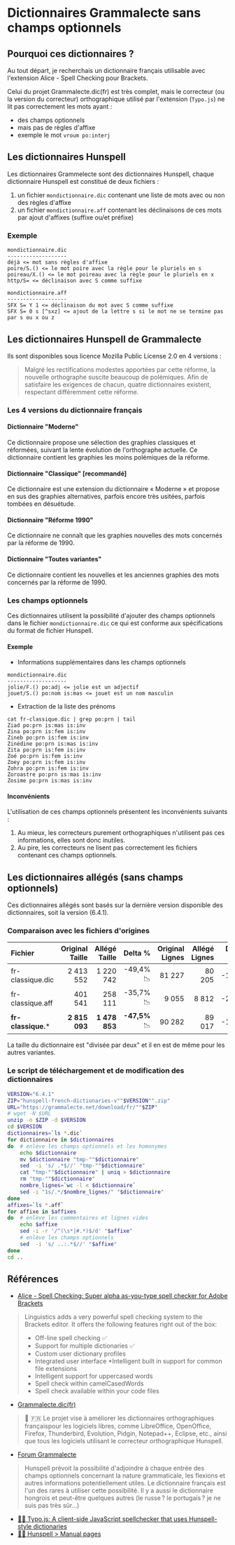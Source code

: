 # Dictionnaires Grammalecte sans champs optionnels

## Pourquoi ces dictionnaires ?
Au tout départ, je recherchais un dictionnaire français utilisable avec l'extension Alice - Spell Checking pour Brackets. 

Celui du projet Grammalecte.dic(fr) est très complet, mais le correcteur (ou la version du correcteur) orthographique utilisé par l'extension (`Typo.js`) ne lit pas correctement les mots ayant :
* des champs optionnels 
* mais pas de règles d'affixe
* exemple le mot `vroum po:interj`

## Les dictionnaires Hunspell
Les dictionnaires Grammelecte sont des dictionnaires Hunspell, chaque dictionnaire Hunspell est constitué de deux fichiers :
1. un fichier `mondictionnaire.dic` contenant une liste de mots avec ou non des règles d'affixe
2. un fichier `mondictionnaire.aff` contenant les déclinaisons de ces mots par ajout d'affixes (suffixe ou/et préfixe)

### Exemple

```
mondictionnaire.dic
-------------------
déjà <= mot sans règles d'affixe
poire/S.() <= le mot poire avec la règle pour le pluriels en s
poireau/X.() <= le mot poireau avec la règle pour le pluriels en x
http/S= <= déclinaison avec S comme suffixe
```

```
mondictionnaire.aff
-------------------
SFX S= Y 1 <= déclinaison du mot avec S comme suffixe
SFX S= 0 s [^sxz] <= ajout de la lettre s si le mot ne se termine pas par s ou x ou z
```

## Les dictionnaires Hunspell de Grammalecte

Ils sont disponibles sous licence Mozilla Public License 2.0 en 4 versions :

> Malgré les rectifications modestes apportées par cette réforme, la nouvelle orthographe suscite beaucoup de polémiques. Afin de satisfaire les exigences de chacun, quatre dictionnaires existent, respectant différemment cette réforme.

### Les 4 versions du dictionnaire français
#### Dictionnaire "Moderne"

Ce dictionnaire propose une sélection des graphies classiques et réformées, suivant la lente évolution de l'orthographe actuelle. Ce dictionnaire contient les graphies les moins polémiques de la réforme.

#### Dictionnaire "Classique" [recommandé]

Ce dictionnaire est une extension du dictionnaire « Moderne » et propose en sus des graphies alternatives, parfois encore très usitées, parfois tombées en désuétude.

#### Dictionnaire "Réforme 1990"

Ce dictionnaire ne connaît que les graphies nouvelles des mots concernés par la réforme de 1990.

#### Dictionnaire "Toutes variantes"

Ce dictionnaire contient les nouvelles et les anciennes graphies des mots concernés par la réforme de 1990.

### Les champs optionnels
Ces dictionnaires utilisent la possibilité d'ajouter des champs optionnels dans le fichier `mondictionnaire.dic` ce qui est conforme aux spécifications du format de fichier Hunspell.

#### Exemple
* Informations supplémentaires dans les champs optionnels

```
mondictionnaire.dic
-------------------
jolie/F.() po:adj <= jolie est un adjectif
jouet/S.() po:nom is:mas <= jouet est un nom masculin
```

* Extraction de la liste des prénoms

```
cat fr-classique.dic | grep po:prn | tail
Ziad po:prn is:mas is:inv
Zina po:prn is:fem is:inv
Zineb po:prn is:fem is:inv
Zinédine po:prn is:mas is:inv
Zita po:prn is:fem is:inv
Zoé po:prn is:fem is:inv
Zoey po:prn is:fem is:inv
Zohra po:prn is:fem is:inv
Zoroastre po:prn is:mas is:inv
Zosime po:prn is:mas is:inv
```

#### Inconvénients

L'utilisation de ces champs optionnels présentent les inconvénients suivants :
1. Au mieux, les correcteurs purement orthographiques n'utilisent pas ces informations, elles sont donc inutiles.
1. Au pire, les correcteurs ne lisent pas correctement les fichiers contenant ces champs optionnels.

## Les dictionnaires allégés (sans champs optionnels)

Ces dictionnaires allégés sont basés sur la dernière version disponible des dictionnaires, soit la version (6.4.1). 

### Comparaison avec les fichiers d'origines
Fichier | Original Taille | Allégé Taille | Delta %| Original Lignes | Allégé Lignes | Delta % 
:---|---:|---:|---:|---:|---:|---:
fr-classique.dic|2 413 552|1 220 742|-49,4%:chart_with_downwards_trend:|81 227| 80 205|-1,3%
fr-classique.aff| 401 541|258 111|-35,7%:chart_with_downwards_trend:|9 055| 8 812|-2,7%
**fr-classique.*** | **2 815 093**|**1 478 853**|**-47,5%** :chart_with_downwards_trend:|90 282|89 017|-1,4%

La taille du dictionnaire est "divisée par deux" et il en est de même pour les autres variantes.

### Le script de téléchargement et de modification des dictionnaires

```bash
VERSION="6.4.1"
ZIP="hunspell-french-dictionaries-v""$VERSION"".zip"
URL="https://grammalecte.net/download/fr/""$ZIP"
# wget -N $URL
unzip -o $ZIP -d $VERSION
cd $VERSION
dictionnaires=`ls *.dic`
for dictionnaire in $dictionnaires
do  # enlève les champs optionnels et les homonymes
    echo $dictionnaire
    mv $dictionnaire "tmp-""$dictionnaire"
    sed  -i 's/ .*$//' "tmp-""$dictionnaire"
    cat "tmp-""$dictionnaire" | uniq > $dictionnaire
    rm "tmp-""$dictionnaire"
    nombre_lignes=`wc -l < $dictionnaire`
    sed -i "1s/.*/$nombre_lignes/" "$dictionnaire"
done
affixes=`ls *.aff`
for affixe in $affixes
do  # enlève les commentaires et lignes vides
    echo $affixe    
    sed -i -r '/^(\s*|#.*)$/d' "$affixe"
    # enlève les champs optionnels
    sed  -i 's/ ..:.*$//' "$affixe"
done
cd ..
```

## Références
* [Alice - Spell Checking: Super alpha as-you-type spell checker for Adobe Brackets](https://github.com/JohnathonKoster/brackets-spellcheck)
> Linguistics adds a very powerful spell checking system to the Brackets editor. It offers the following features right out of the box:
> * Off-line spell checking :white_check_mark:
> * Support for multiple dictionaries :white_check_mark: 
> * Custom user dictionary profiles
> * Integrated user interface
> *Intelligent built in support for common file extensions
> * Intelligent support for uppercased words
> * Spell check within camelCasedWords
> * Spell check available within your code files
* [Grammalecte.dic(fr)](https://grammalecte.net/home.php?prj=fr)
> :book: :fr: Le projet vise à améliorer les dictionnaires orthographiques françaispour les logiciels libres, comme LibreOffice, OpenOffice, Firefox, Thunderbird, Evolution, Pidgin, Notepad++, Eclipse, etc., ainsi que tous les logiciels utilisant le correcteur orthographique Hunspell.
* [Forum Grammalecte](https://grammalecte.net/thread.php?prj=fr&t=827)
> Hunspell prévoit la possibilité d'adjoindre à chaque entrée des champs optionnels concernant la nature grammaticale, les flexions et autres informations potentiellement utiles.
Le dictionnaire français est l'un des rares à utiliser cette possibilité. Il y a aussi le dictionnaire hongrois et peut-être quelques autres (le russe ? le portugais ? je ne suis pas très sûr...)
* [ :male_detective: Typo.js: A client-side JavaScript spellchecker that uses Hunspell-style dictionaries](https://github.com/cfinke/Typo.js/)
* [ :male_detective: Hunspell > Manual pages](https://github.com/hunspell/hunspell/releases)
